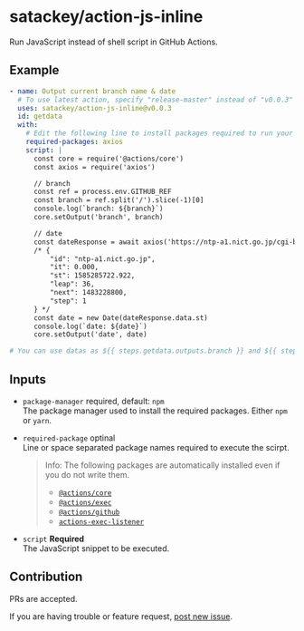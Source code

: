 # satackey/action-js-inline
Run JavaScript instead of shell script in GitHub Actions.

## Example
```yaml
- name: Output current branch name & date
  # To use latest action, specify "release-master" instead of "v0.0.3"
  uses: satackey/action-js-inline@v0.0.3
  id: getdata
  with:
    # Edit the following line to install packages required to run your script.
    required-packages: axios
    script: |
      const core = require('@actions/core')
      const axios = require('axios')

      // branch
      const ref = process.env.GITHUB_REF
      const branch = ref.split('/').slice(-1)[0]
      console.log(`branch: ${branch}`)
      core.setOutput('branch', branch)

      // date
      const dateResponse = await axios('https://ntp-a1.nict.go.jp/cgi-bin/json')
      /* {
          "id": "ntp-a1.nict.go.jp",
          "it": 0.000,
          "st": 1585285722.922,
          "leap": 36,
          "next": 1483228800,
          "step": 1
      } */
      const date = new Date(dateResponse.data.st)
      console.log(`date: ${date}`)
      core.setOutput('date', date)

# You can use datas as ${{ steps.getdata.outputs.branch }} and ${{ steps.getdata.outputs.date }}
```

## Inputs
- `package-manager` required, default: `npm`  
  The package manager used to install the required packages.
  Either `npm` or `yarn`.

- `required-package` optinal  
  Line or space separated package names required to execute the scirpt.
  > Info: The following packages are automatically installed even if you do not write them.
  > - [`@actions/core`](https://github.com/actions/toolkit/tree/master/packages/core)
  > - [`@actions/exec`](https://github.com/actions/toolkit/tree/master/packages/exec)
  > - [`@actions/github`](https://github.com/actions/toolkit/tree/master/packages/github)
  > - [`actions-exec-listener`](https://github.com/satackey/actions-exec-listener)


- `script` **Required**  
    The JavaScript snippet to be executed.

## Contribution
PRs are accepted.

If you are having trouble or feature request, [post new issue](https://github.com/satackey/action-js-inline/issues/new).

<!-- ## Another Example -->